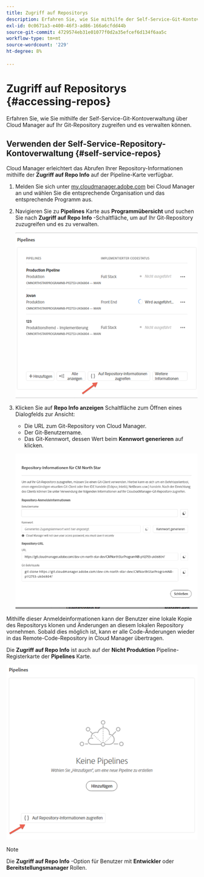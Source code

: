 ```yaml
---
title: Zugriff auf Repositorys
description: Erfahren Sie, wie Sie mithilfe der Self-Service-Git-Kontoverwaltung über Cloud Manager auf Ihr Git-Repository zugreifen und es verwalten können.
exl-id: 0c0671a3-e400-46f3-ad86-166a6cfdd44b
source-git-commit: 4729574eb31e01077f0d2a35efcef6d134f6aa5c
workflow-type: tm+mt
source-wordcount: '229'
ht-degree: 8%

---
```


# Zugriff auf Repositorys {#accessing-repos}

Erfahren Sie, wie Sie mithilfe der Self-Service-Git-Kontoverwaltung über Cloud Manager auf Ihr Git-Repository zugreifen und es verwalten können.

## Verwenden der Self-Service-Repository-Kontoverwaltung {#self-service-repos}

Cloud Manager erleichtert das Abrufen Ihrer Repository-Informationen mithilfe der **Zugriff auf Repo Info** auf der Pipeline-Karte verfügbar.

1. Melden Sie sich unter [my.cloudmanager.adobe.com](https://my.cloudmanager.adobe.com/) bei Cloud Manager an und wählen Sie die entsprechende Organisation und das entsprechende Programm aus.

1. Navigieren Sie zu **Pipelines** Karte aus **Programmübersicht** und suchen Sie nach **Zugriff auf Repo Info** -Schaltfläche, um auf Ihr Git-Repository zuzugreifen und es zu verwalten.

   ![Schaltfläche &quot;Repo Info&quot;auf der Karte &quot;Umgebungen&quot;aufrufen](/help/implementing/cloud-manager/assets/repos/access-repo1.png)

1. Klicken Sie auf **Repo Info anzeigen** Schaltfläche zum Öffnen eines Dialogfelds zur Ansicht:

   * Die URL zum Git-Repository von Cloud Manager.
   * Der Git-Benutzername.
   * Das Git-Kennwort, dessen Wert beim **Kennwort generieren** auf klicken.

   ![](/help/implementing/cloud-manager/assets/repos/access-repo-create.png)

Mithilfe dieser Anmeldeinformationen kann der Benutzer eine lokale Kopie des Repositorys klonen und Änderungen an diesem lokalen Repository vornehmen. Sobald dies möglich ist, kann er alle Code-Änderungen wieder in das Remote-Code-Repository in Cloud Manager übertragen.

Die **Zugriff auf Repo Info** ist auch auf der **Nicht Produktion** Pipeline-Registerkarte der **Pipelines** Karte.

![Schaltfläche &quot;Repo Info&quot;auf Nicht-Produktions-Registerkarte aufrufen](/help/implementing/cloud-manager/assets/repos/access-repo-nonprod.png)

>[!NOTE]
>
>Die **Zugriff auf Repo Info** -Option für Benutzer mit **Entwickler** oder **Bereitstellungsmanager** Rollen.
